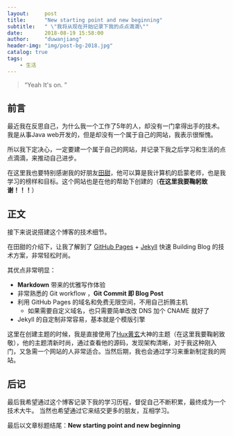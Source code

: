 ```yaml
---
layout: 	post
title: 		"New starting point and new beginning"
subtitle:	" \"我将从现在开始记录下我的点点滴滴\""
date:		2018-08-19 15:58:00
author:		"duwanjiang"
header-img:	"img/post-bg-2018.jpg"
catalog: true
tags:
    - 生活
---
```


> “Yeah It's on. ”


## 前言

最近我在反思自己，为什么我一个工作了5年的人，却没有一门拿得出手的技术。我是从事Java web开发的，但是却没有一个属于自己的网站，我表示很惭愧。

所以我下定决心，一定要建一个属于自己的网站，并记录下我之后学习和生活的点点滴滴，来推动自己进步。

在这里我也要特别感谢我的好朋友[田甜](http://maplebeats.com/)，他可以算是我计算机的启蒙老师，也是我学习的榜样和目标。这个网站也是在他的帮助下创建的（**在这里我要鞠躬致谢！！！**）

## 正文

接下来说说搭建这个博客的技术细节。  

在田甜的介绍下，让我了解到了 [GitHub Pages](https://pages.github.com/) + [Jekyll](http://jekyllrb.com/) 快速 Building Blog 的技术方案，非常轻松时尚。

其优点非常明显：

* **Markdown** 带来的优雅写作体验
* 非常熟悉的 Git workflow ，**Git Commit 即 Blog Post**
* 利用 GitHub Pages 的域名和免费无限空间，不用自己折腾主机
	* 如果需要自定义域名，也只需要简单改改 DNS 加个 CNAME 就好了 
* Jekyll 的自定制非常容易，基本就是个模版引擎

这里在创建主题的时候，我是直接使用了[Hux黄玄](https://huangxuan.me/)大神的主题（在这里我要鞠躬致敬），他的主题清新时尚，通过查看他的源码，发现架构清晰，对于我这种刚入门，又急需一个网站的人非常适合。当然后期，我也会通过学习来重新制定我的网站。


## 后记
最后我希望通过这个博客记录下我的学习历程，督促自己不断积累，最终成为一个技术大牛。
当然也希望通过它来结交更多的朋友，互相学习。

最后以文章标题结尾：**New starting point and new beginning**

